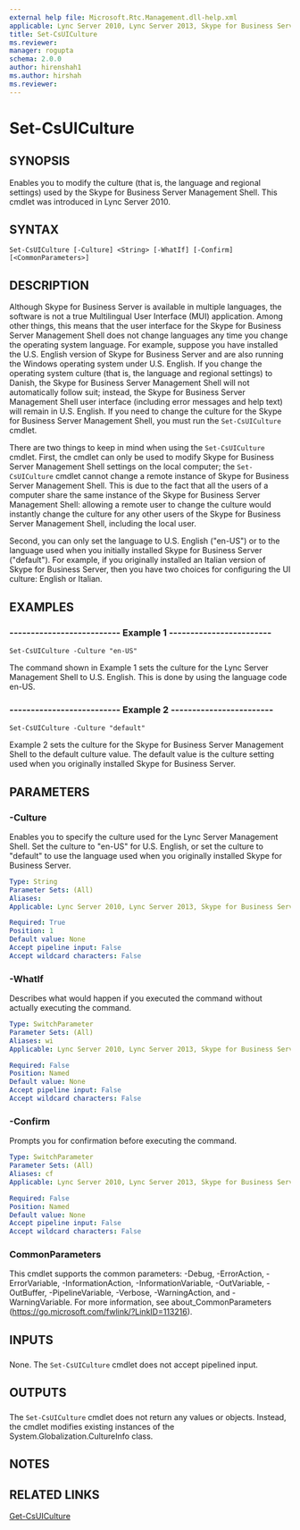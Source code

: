 ```yaml
---
external help file: Microsoft.Rtc.Management.dll-help.xml
applicable: Lync Server 2010, Lync Server 2013, Skype for Business Server 2015, Skype for Business Server 2019
title: Set-CsUICulture
ms.reviewer: 
manager: rogupta
schema: 2.0.0
author: hirenshah1
ms.author: hirshah
ms.reviewer:
---
```


# Set-CsUICulture

## SYNOPSIS
Enables you to modify the culture (that is, the language and regional settings) used by the Skype for Business Server Management Shell.
This cmdlet was introduced in Lync Server 2010.


## SYNTAX

```
Set-CsUICulture [-Culture] <String> [-WhatIf] [-Confirm] [<CommonParameters>]
```

## DESCRIPTION
Although Skype for Business Server is available in multiple languages, the software is not a true Multilingual User Interface (MUI) application.
Among other things, this means that the user interface for the Skype for Business Server Management Shell does not change languages any time you change the operating system language.
For example, suppose you have installed the U.S.
English version of Skype for Business Server and are also running the Windows operating system under U.S.
English.
If you change the operating system culture (that is, the language and regional settings) to Danish, the Skype for Business Server Management Shell will not automatically follow suit; instead, the Skype for Business Server Management Shell user interface (including error messages and help text) will remain in U.S.
English.
If you need to change the culture for the Skype for Business Server Management Shell, you must run the `Set-CsUICulture` cmdlet.

There are two things to keep in mind when using the `Set-CsUICulture` cmdlet.
First, the cmdlet can only be used to modify Skype for Business Server Management Shell settings on the local computer; the `Set-CsUICulture` cmdlet cannot change a remote instance of Skype for Business Server Management Shell.
This is due to the fact that all the users of a computer share the same instance of the Skype for Business Server Management Shell: allowing a remote user to change the culture would instantly change the culture for any other users of the Skype for Business Server Management Shell, including the local user.

Second, you can only set the language to U.S.
English ("en-US") or to the language used when you initially installed Skype for Business Server ("default").
For example, if you originally installed an Italian version of Skype for Business Server, then you have two choices for configuring the UI culture: English or Italian.


## EXAMPLES

### -------------------------- Example 1 ------------------------
```
Set-CsUICulture -Culture "en-US"
```

The command shown in Example 1 sets the culture for the Lync Server Management Shell to U.S.
English.
This is done by using the language code en-US.


### -------------------------- Example 2 ------------------------
```
Set-CsUICulture -Culture "default"
```

Example 2 sets the culture for the Skype for Business Server Management Shell to the default culture value.
The default value is the culture setting used when you originally installed Skype for Business Server.


## PARAMETERS

### -Culture
Enables you to specify the culture used for the Lync Server Management Shell.
Set the culture to "en-US" for U.S.
English, or set the culture to "default" to use the language used when you originally installed Skype for Business Server.


```yaml
Type: String
Parameter Sets: (All)
Aliases: 
Applicable: Lync Server 2010, Lync Server 2013, Skype for Business Server 2015, Skype for Business Server 2019

Required: True
Position: 1
Default value: None
Accept pipeline input: False
Accept wildcard characters: False
```

### -WhatIf
Describes what would happen if you executed the command without actually executing the command.

```yaml
Type: SwitchParameter
Parameter Sets: (All)
Aliases: wi
Applicable: Lync Server 2010, Lync Server 2013, Skype for Business Server 2015, Skype for Business Server 2019

Required: False
Position: Named
Default value: None
Accept pipeline input: False
Accept wildcard characters: False
```

### -Confirm
Prompts you for confirmation before executing the command.

```yaml
Type: SwitchParameter
Parameter Sets: (All)
Aliases: cf
Applicable: Lync Server 2010, Lync Server 2013, Skype for Business Server 2015, Skype for Business Server 2019

Required: False
Position: Named
Default value: None
Accept pipeline input: False
Accept wildcard characters: False
```

### CommonParameters
This cmdlet supports the common parameters: -Debug, -ErrorAction, -ErrorVariable, -InformationAction, -InformationVariable, -OutVariable, -OutBuffer, -PipelineVariable, -Verbose, -WarningAction, and -WarningVariable. For more information, see about_CommonParameters (https://go.microsoft.com/fwlink/?LinkID=113216).

## INPUTS

###  
None.
The `Set-CsUICulture` cmdlet does not accept pipelined input.

## OUTPUTS

###  
The `Set-CsUICulture` cmdlet does not return any values or objects.
Instead, the cmdlet modifies existing instances of the System.Globalization.CultureInfo class.

## NOTES

## RELATED LINKS

[Get-CsUICulture](Get-CsUICulture.md)

